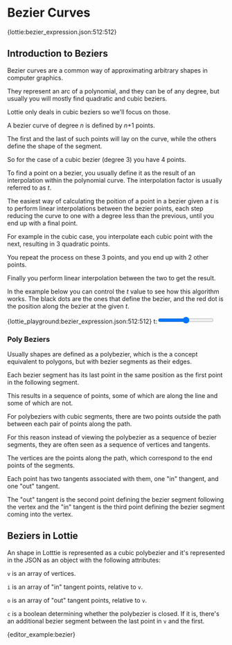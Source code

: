 # Bezier Curves

{lottie:bezier_expression.json:512:512}


## Introduction to Beziers

Bezier curves are a common way of approximating arbitrary shapes in computer graphics.

They represent an arc of a polynomial, and they can be of any degree, but usually you will mostly find quadratic and cubic beziers.

Lottie only deals in cubic beziers so we'll focus on those.

A bezier curve of degree _n_ is defined by _n_+1 points.

The first and the last of such points will lay on the curve, while the others define the shape of the segment.

So for the case of a cubic bezier (degree 3) you have 4 points.

To find a point on a bezier, you usually define it as the result of an interpolation
within the polynomial curve. The interpolation factor is usually referred to as _t_.

The easiest way of calculating the poition of a point in a bezier given a _t_ is to
perform linear interpolations between the bezier points, each step reducing the
curve to one with a degree less than the previous, until you end up with a final point.

For example in the cubic case, you interpolate each cubic point with the next,
resulting in 3 quadratic points.

You repeat the process on these 3 points, and you end up with 2 other points.

Finally you perform linear interpolation between the two to get the result.


In the example below you can control the _t_ value to see how this algorithm works.
The black dots are the ones that define the bezier, and the red dot is the position
along the bezier at the given _t_.

{lottie_playground:bezier_expression.json:512:512}
t:<input type="range" min="0" value="0.5" max="1" step="0.1"/>
<script>
lottie.layers[0].ef[0].ef[0].v.a = 0;
lottie.layers[0].ef[0].ef[0].v.k = data["t"];
</script>


### Poly Beziers

Usually shapes are defined as a polybezier, which is the a concept equivalent to
polygons, but with bezier segments as their edges.

Each bezier segment has its last point in the same position as the first point in the following segment.


This results in a sequence of points, some of which are along the line and some of which
are not.

For polybeziers with cubic segments, there are two points outside the path between each pair of points along the path.

For this reason instead of viewing the polybezier as a sequence of bezier segments,
they are often seen as a sequence of vertices and tangents.

The vertices are the points along the path, which correspond to the end points of the segments.

Each point has two tangents associated with them, one "in" thangent, and one "out" tangent.

The "out" tangent is the second point defining the bezier segment following the vertex
and the "in" tangent is the third point defining the bezier segment coming into the vertex.


## Beziers in Lottie

An shape in Lotttie is represented as a cubic polybezier and it's represented in the JSON
as an object with the following attributes:

`v` is an array of vertices.

`i` is an array of "in" tangent points, relative to `v`.

`o` is an array of "out" tangent points, relative to `v`.

`c` is a boolean determining whether the polybezier is closed.
If it is, there's an additional bezier segment between the last point in `v` and the first.


{editor_example:bezier}

